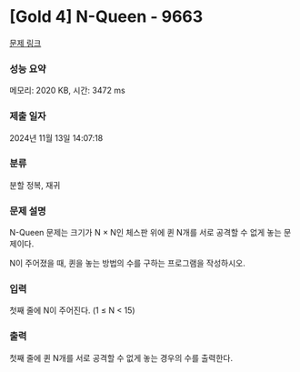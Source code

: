 # [Gold 4] N-Queen - 9663

[문제 링크](https://www.acmicpc.net/problem/9663)

### 성능 요약

메모리: 2020 KB, 시간: 3472 ms

### 제출 일자

2024년 11월 13일 14:07:18

### 분류

분할 정복, 재귀

### 문제 설명

N-Queen 문제는 크기가 N × N인 체스판 위에 퀸 N개를 서로 공격할 수 없게 놓는 문제이다.

N이 주어졌을 때, 퀸을 놓는 방법의 수를 구하는 프로그램을 작성하시오.

### 입력 

첫째 줄에 N이 주어진다. (1 ≤ N < 15)

### 출력 

첫째 줄에 퀸 N개를 서로 공격할 수 없게 놓는 경우의 수를 출력한다.